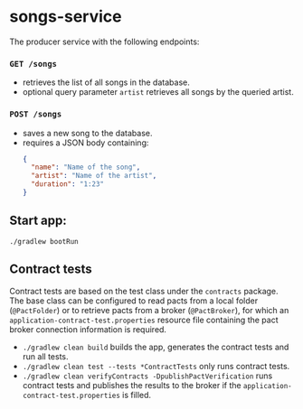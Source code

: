 # songs-service

The producer service with the following endpoints:

### `GET /songs`

- retrieves the list of all songs in the database.
- optional query parameter `artist` retrieves all songs by the queried artist.

### `POST /songs`

- saves a new song to the database.
- requires a JSON body containing:
  ```json
  {
    "name": "Name of the song",
    "artist": "Name of the artist",
    "duration": "1:23"
  }
  ```

## Start app:

`./gradlew bootRun`

## Contract tests

Contract tests are based on the test class under the `contracts` package.  
The base class can be configured to read pacts from a local folder (`@PactFolder`) or to
retrieve pacts from a broker (`@PactBroker`), for which an
`application-contract-test.properties` resource file containing the pact broker
connection information is required.

- `./gradlew clean build` builds the app, generates the contract tests and run all tests.
- `./gradlew clean test --tests *ContractTests` only runs contract tests.
- `./gradlew clean verifyContracts -DpublishPactVerification` runs contract tests and
publishes the results to the broker if the `application-contract-test.properties` is
filled.